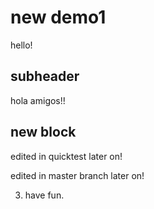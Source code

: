 # new demo1

hello!

## subheader

hola amigos!!

## new block

edited in quicktest later on!

edited in master branch later on!

3. have fun.